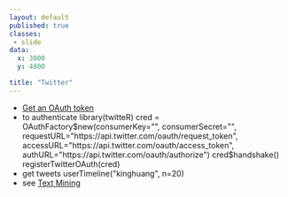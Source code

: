 ```yaml
---
layout: default
published: true
classes:
 - slide
data:
  x: 3000
  y: 4000

title: "Twitter"
---
```

* [Get an OAuth token](https://dev.twitter.com/docs/auth/tokens-devtwittercom)
* to authenticate
		library(twitteR)
		cred = OAuthFactory$new(consumerKey="", consumerSecret="", requestURL="https://api.twitter.com/oauth/request_token", accessURL="https://api.twitter.com/oauth/access_token", authURL="https://api.twitter.com/oauth/authorize")
		cred$handshake()
		registerTwitterOAuth(cred)
* get tweets
		userTimeline("kinghuang", n=20)
* see [Text Mining](http://www.rdatamining.com/examples/text-mining)
